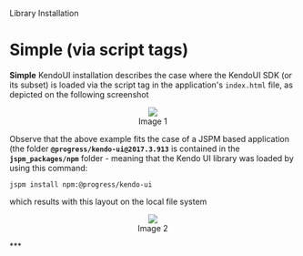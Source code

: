 Library Installation
# Simple (via script tags)

**Simple** KendoUI installation describes the case where the KendoUI SDK \(or its subset\) is loaded via the script tag in the application's `index.html` file, as depicted on the following screenshot

<p align=center>
  <img src="https://user-images.githubusercontent.com/2712405/30776582-e31c3278-a076-11e7-887f-56f594a8a5f4.png"></img>
<br>
Image 1
</p>

Observe that the above example fits the case of a JSPM based application (the folder **`@progress/kendo-ui@2017.3.913`** is contained in the **`jspm_packages/npm`** folder - meaning that the Kendo UI library was loaded by using this command:

 ```
jspm install npm:@progress/kendo-ui

```

which results with this layout on the local file system

<p align=center>
  <img src="https://user-images.githubusercontent.com/2712405/30776688-e97d9984-a078-11e7-8860-134efcc229d8.png"></img>
 <br>
 Image 2
</p>
***